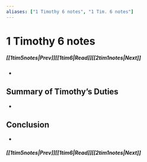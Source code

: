 ```yaml
---
aliases: ["1 Timothy 6 notes", "1 Tim. 6 notes"]
---
```

# 1 Timothy 6 notes
##### <span class=arrow-left></span>[[1tim5notes|Prev]]<span class=navigation-separator></span>[[1tim6|Read]]<span class=navigation-separator></span>[[2tim1notes|Next]]<span class=arrow-right></span>
- 
## Summary of Timothy’s Duties
- 
## Conclusion
- 
##### <span class=arrow-left></span>[[1tim5notes|Prev]]<span class=navigation-separator></span>[[1tim6|Read]]<span class=navigation-separator></span>[[2tim1notes|Next]]<span class=arrow-right></span>